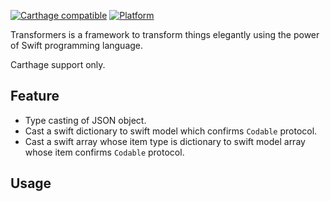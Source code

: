 [![Carthage compatible](https://img.shields.io/badge/Carthage-compatible-4BC51D.svg?style=flat)](https://github.com/Carthage/Carthage)
[![Platform](https://img.shields.io/badge/Platform-iOS|macOS|tvOS-4BC51D.svg?style=flat)](https://github.com/webfrogs/HandOfTheKing)

Transformers is a framework to transform things elegantly using the power of Swift programming language. 

Carthage support only. 

## Feature

- Type casting of JSON object.
- Cast a swift dictionary to swift model which confirms `Codable` protocol.
- Cast a swift array whose item type is dictionary to swift model array whose item confirms  `Codable` protocol.

## Usage

